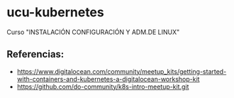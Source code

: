 # ucu-kubernetes

Curso "INSTALACIÓN CONFIGURACIÓN Y ADM.DE LINUX"

## Referencias:
* https://www.digitalocean.com/community/meetup_kits/getting-started-with-containers-and-kubernetes-a-digitalocean-workshop-kit
* https://github.com/do-community/k8s-intro-meetup-kit.git
